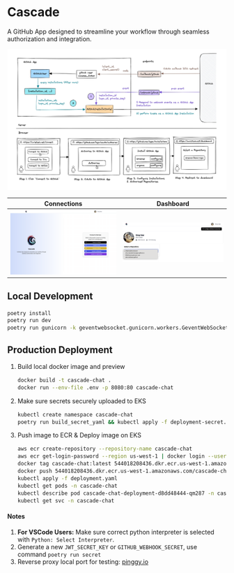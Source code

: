 # Cascade

A GitHub App designed to streamline your workflow through seamless authorization and integration.

![](./docs/flowchart.jpeg)

| Connections | Dashboard |
|----------|------------|
| ![](./docs/connections-preview.png) | ![](./docs/dashboard-preview.png) |


## Local Development

```bash
poetry install
poetry run dev
poetry run gunicorn -k geventwebsocket.gunicorn.workers.GeventWebSocketWorker -w 1 -b 0.0.0.0:8080 src.app:app

```

## Production Deployment

1. Build local docker image and preview

    ```bash
    docker build -t cascade-chat .
    docker run --env-file .env -p 8080:80 cascade-chat
    ```

2. Make sure secrets securely uploaded to EKS

    ```bash
    kubectl create namespace cascade-chat
    poetry run build_secret_yaml && kubectl apply -f deployment-secret.yaml
    ```

3. Push image to ECR & Deploy image on EKS

    ```bash
    aws ecr create-repository --repository-name cascade-chat
    aws ecr get-login-password --region us-west-1 | docker login --username AWS --password-stdin 544018208436.dkr.ecr.us-west-1.amazonaws.com/cascade-chat
    docker tag cascade-chat:latest 544018208436.dkr.ecr.us-west-1.amazonaws.com/cascade-chat:latest
    docker push 544018208436.dkr.ecr.us-west-1.amazonaws.com/cascade-chat:latest
    kubectl apply -f deployment.yaml
    kubectl get pods -n cascade-chat
    kubectl describe pod cascade-chat-deployment-d8dd48444-qm287 -n cascade-chat
    kubectl get svc -n cascade-chat
    ```

#### Notes

1. **For VSCode Users:** Make sure correct python interpreter is selected with `Python: Select Interpreter`.
2. Generate a new `JWT_SECRET_KEY` or `GITHUB_WEBHOOK_SECRET`, use command `poetry run secret`
3. Reverse proxy local port for testing: [pinggy.io](https://pinggy.io/)
